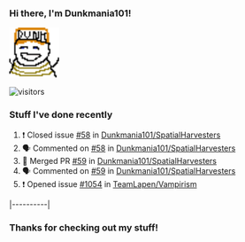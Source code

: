 ### Hi there, I'm Dunkmania101\!
![profile-pic](images/dunkie.png)

![visitors](https://visitor-badge-reloaded.herokuapp.com/badge?page_id=Dunkmania101.Dunkmania101&color=00cf00)

### Stuff I've done recently
<!--START_SECTION:activity-->
1. ❗️ Closed issue [#58](https://github.com/Dunkmania101/SpatialHarvesters/issues/58) in [Dunkmania101/SpatialHarvesters](https://github.com/Dunkmania101/SpatialHarvesters)
2. 🗣 Commented on [#58](https://github.com/Dunkmania101/SpatialHarvesters/issues/58) in [Dunkmania101/SpatialHarvesters](https://github.com/Dunkmania101/SpatialHarvesters)
3. 🎉 Merged PR [#59](https://github.com/Dunkmania101/SpatialHarvesters/pull/59) in [Dunkmania101/SpatialHarvesters](https://github.com/Dunkmania101/SpatialHarvesters)
4. 🗣 Commented on [#59](https://github.com/Dunkmania101/SpatialHarvesters/issues/59) in [Dunkmania101/SpatialHarvesters](https://github.com/Dunkmania101/SpatialHarvesters)
5. ❗️ Opened issue [#1054](https://github.com/TeamLapen/Vampirism/issues/1054) in [TeamLapen/Vampirism](https://github.com/TeamLapen/Vampirism)
<!--END_SECTION:activity-->
|----------|
### Thanks for checking out my stuff\!
